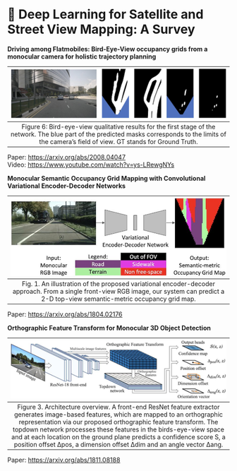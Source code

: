 # 📖 Deep Learning for Satellite and Street View Mapping: A Survey

**Driving among Flatmobiles: Bird-Eye-View occupancy grids from a monocular camera for holistic trajectory planning**

|<img src='/imgs/Driving among Flatmobiles.jpg'>
|:--:|
| Figure 6: Bird-eye-view qualitative results for the first stage of the network. The blue part of the predicted masks corresponds to the limits of the camera’s field of view. GT stands for Ground Truth. |

Paper: https://arxiv.org/abs/2008.04047  
Video: https://www.youtube.com/watch?v=ys-LRewgNYs  


**Monocular Semantic Occupancy Grid Mapping with Convolutional Variational Encoder-Decoder Networks**

|<img src='/imgs/Monocular Semantic Occupancy.jpg'>
|:--:|
| Fig. 1. An illustration of the proposed variational encoder-decoder approach. From a single front-view RGB image, our system can predict a 2-D top-view semantic-metric occupancy grid map. |

Paper: https://arxiv.org/abs/1804.02176


**Orthographic Feature Transform for Monocular 3D Object Detection**

|<img src='/imgs/Orthographic Feature Transform.jpg'>
|:--:|
| Figure 3. Architecture overview. A front-end ResNet feature extractor generates image-based features, which are mapped to an orthographic representation via our proposed orthographic feature transform. The topdown network processes these features in the birds-eye-view space and at each location on the ground plane predicts a confidence score S, a position offset ∆pos, a dimension offset ∆dim and an angle vector ∆ang. |

Paper: https://arxiv.org/abs/1811.08188

